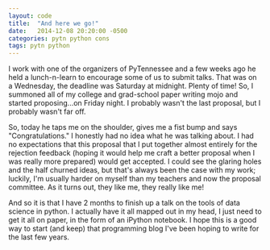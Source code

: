 ```yaml
---
layout: code
title:  "And here we go!"
date:   2014-12-08 20:20:00 -0500
categories: pytn python cons
tags: pytn python 
---
```


I work with one of the organizers of PyTennessee and a few weeks ago he held a lunch-n-learn to encourage some of us to submit talks. That was on a Wednesday, the deadline was Saturday at midnight. Plenty of time! So, I summoned all of my college and grad-school paper writing mojo and started proposing...on Friday night. I probably wasn't the last proposal, but I probably wasn't far off. 

So, today he taps me on the shoulder, gives me a fist bump and says "Congratulations." I honestly had no idea what he was talking about. I had no expectations that this proposal that I put together almost entirely for the rejection feedback (hoping it would help me craft a better proposal when I was really more prepared) would get accepted.  I could see the glaring holes and the half churned ideas, but that's always been the case with my work; luckily, I'm usually harder on myself than my teachers and now the proposal committee. As it turns out, they like me, they really like me!

And so it is that I have 2 months to finish up a talk on the tools of data science in python. I actually have it all mapped out in my head, I just need to get it all on paper, in the form of an iPython notebook. I hope this is a good way to start (and keep) that programming blog I've been hoping to write for the last few years. 
